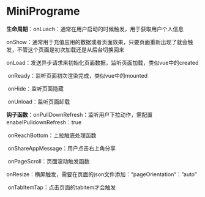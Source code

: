 # MiniPrograme

**生命周期**：onLuach：通常在用户启动的时候触发，用于获取用户个人信息

​					onShow：通常用于充值应用的数据或者页面效果，只要页面重新出现了就会触发，不管这个页面是初次加载还是从后台切换回来

​					onLoad：发送异步请求来初始化页面数据，监听页面加载，类似vue中的created

​					onReady：监听页面初次渲染完成，类似vue中的mounted

​					onHide：监听页面隐藏

​					onUnload：监听页面卸载

**钩子函数**：onPullDownRefresh：监听用户下拉动作，需配置enabelPulldownRefresh：true

​					onReachBottom：上拉触底处理函数

​					onShareAppMessage：用户点击右上角分享

​					onPageScroll：页面滚动触发函数

​					onResize：横屏触发，需要在页面的json文件添加：“pageOrientation“：”auto”

​					onTabItemTap：点击页面的tabitem才会触发